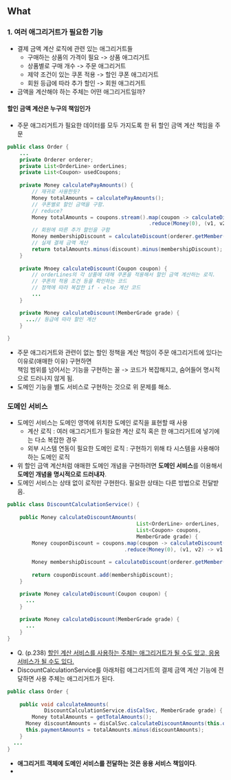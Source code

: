What
---

### 1. 여러 애그리거트가 필요한 기능
- 결제 금액 계산 로직에 관련 있는 애그리거트들
  - 구매하는 상품의 가격이 필요 -> 상품 애그리거트
  - 상품별로 구매 개수 -> 주문 애그리거트
  - 제약 조건이 있는 쿠폰 적용 -> 할인 쿠폰 애그리거트
  - 회원 등급에 따라 추가 할인 -> 회원 애그리거트
- 금액을 계산해야 하는 주체는 어떤 애그리거트일까?
#### 할인 금액 계산은 누구의 책임인가
- 주문 애그리거트가 필요한 데이터를 모두 가지도록 한 뒤 할인 금액 계산 책임을 주문
```java
public class Order {
    ...
    private Orderer orderer;
    private List<OrderLine> orderLines;
    private List<Coupon> usedCoupons;
  
    private Money calculatePayAmounts() {
        // 재귀로 사용한듯?
        Money totalAmounts = calculatePayAmounts();
        // 쿠폰별로 할인 금액을 구함.
        // reduce?
        Money totalAmounts = coupons.stream().map(coupon -> calculateDiscount(coupon))
                                              .reduce(Money(0), (v1, v2) -> v1.add(v2));
        // 회원에 따른 추가 할인을 구함
        Money membershipDiscount = calculateDiscount(orderer.getMember().getGrade());
        // 실제 결제 금액 계산
        return totalAmounts.minus(discount).minus(membershipDiscount);
    }
  
    private Mnoey calculateDiscount(Coupon coupon) {
        // orderLines의 각 상품에 대해 쿠폰을 적용해서 할인 금액 계산하는 로직.
        // 쿠폰의 적용 조건 등을 확인하는 코드
        // 정책에 따라 복잡한 if - else 계산 코드
        ...
    }

    private Money calculateDiscount(MemberGrade grade) {
      ...// 등급에 따라 할인 계산
    }
    
}
```
- 주문 애그리거트와 관련이 없는 할인 정책을 계산 책임이 주문 애그리거트에 있다는 이유로(애매한 이유) 구현하면 <br>
  책임 범위를 넘어서는 기능을 구현하는 꼴 -> 코드가 복잡해지고, 숨어들어 명시적으로 드러나지 않게 됨.
- 도메인 기능을 별도 서비스로 구현하는 것으로 위 문제를 해소.
### 도메인 서비스
- 도메인 서비스는 도메인 영역에 위치한 도메인 로직을 표현할 때 사용
  - 계산 로직 : 여러 애그리거트가 필요한 계산 로직 혹은 한 애그리거트에 넣기에는 다소 복잡한 경우
  - 외부 시스템 연동이 필요한 도메인 로직 : 구현하기 위해 타 시스템을 사용해야 하는 도메인 로직
- 위 할인 금액 계산처럼 애매한 도메인 개념을 구현하려면 **도메인 서비스**를 이용해서 **도메인 개념을 명시적으로 드러내자**.
- 도메인 서비스는 상태 없이 로직만 구현한다. 필요한 상태는 다른 방법으로 전달받음.
```java
public class DiscountCalculationService() {
    
    public Money calculateDiscountAmounts(
                                          List<OrderLine> orderLines,
                                          List<Coupon> coupons,
                                          MemberGrade grade) {
        Money couponDiscount = coupons.map(coupon -> calculateDiscount(coupon))
                                      .reduce(Money(0), (v1, v2) -> v1.add(v2));
        
        Money membershipDiscount = calculateDiscount(orderer.getMember().getGrade());
        
        return couponDiscount.add(membershipDiscount);
    }

    private Money calculateDiscount(Coupon coupon) {
      ...
    }
  
    private Money calculateDiscount(MemberGrade grade) {
      ...    
    }
}
```
- Q. (p.238) <u>할인 계산 서비스를 사용하는 주체는 애그리거트가 될 수도 있고, 응용 서비스가 될 수도 있다.</u>
- DiscountCalculationService를 아래처럼 애그리거트의 결제 금액 계산 기능에 전달하면 사용 주체는 애그리거트가 된다.
```java
public class Order {
    
    public void calculateAmounts(
            DiscountCalculationService.disCalSvc, MemberGrade grade) {
        Money totalAmounts = getTotalAmounts();
      Money discountAmounts = disCalSvc.calculateDiscountAmounts(this.orderLines, this.coupons, grade);
      this.paymentAmounts = totalAmounts.minus(discountAmounts);
    }
  ...    
}
```
- **애그리거트 객체에 도메인 서비스를 전달하는 것은 응용 서비스 책임이다**.
- 